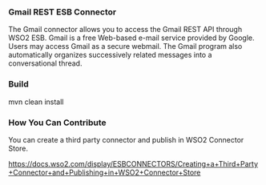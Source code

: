 ### Gmail REST ESB Connector

The Gmail connector allows you to access the Gmail REST API through WSO2 ESB. Gmail is a free Web-based e-mail service provided by Google.
Users may access Gmail as a secure webmail. The Gmail program also automatically organizes successively related messages into a conversational thread.

### Build

mvn clean install

### How You Can Contribute
You can create a third party connector and publish in WSO2 Connector Store.

https://docs.wso2.com/display/ESBCONNECTORS/Creating+a+Third+Party+Connector+and+Publishing+in+WSO2+Connector+Store
